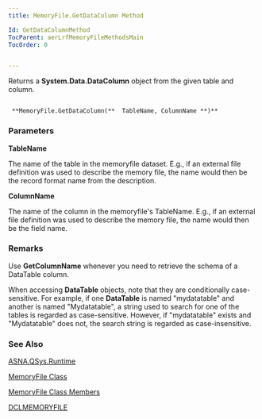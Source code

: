 ```yaml
---
title: MemoryFile.GetDataColumn Method

Id: GetDataColumnMethod
TocParent: aerLrfMemoryFileMethodsMain
TocOrder: 0


---
```


Returns a **System.Data.DataColumn** object from the given table and column. 

```

 **MemoryFile.GetDataColumn(**  TableName, ColumnName **)** 
```

### Parameters

**TableName** 

The name of the table in the memoryfile dataset. E.g., if an external file
                definition was used to describe the memory file, the name would then be the
                record format name from the description.


**ColumnName** 

The name of the column in the memoryfile's TableName. E.g., if an external file
                definition was used to describe the memory file, the name would then be the
                field name.


### Remarks
Use **GetColumnName** whenever you need to retrieve the schema of a DataTable column. 

When accessing **DataTable** objects, note that they are conditionally case-sensitive. For example, if one **DataTable** is named "mydatatable" and another is named "Mydatatable", a string used to search for one of the tables is regarded as case-sensitive. However, if "mydatatable" exists and "Mydatatable" does not, the search string is regarded as case-insensitive. 

### See Also
[ASNA.QSys.Runtime](ecrLrfRuntimeNamespace.html)

[MemoryFile Class](ecrLrfMemoryFileClass.html)

[MemoryFile Class Members](ecrLrfMemoryFileMembers.html)

[DCLMEMORYFILE](DATE_Function.html) 
